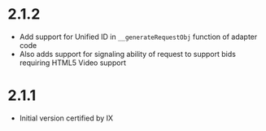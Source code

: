 # 2.1.2

- Add support for Unified ID in `__generateRequestObj` function of adapter code
- Also adds support for signaling ability of request to support bids requiring HTML5 Video support

# 2.1.1

- Initial version certified by IX